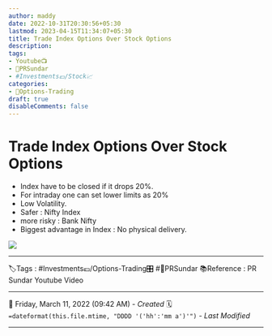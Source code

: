 ```yaml
---
author: maddy
date: 2022-10-31T20:30:56+05:30
lastmod: 2023-04-15T11:34:07+05:30
title: Trade Index Options Over Stock Options
description: 
tags:
- Youtube📺
- 🧔PRSundar 
- #Investments💷/Stock📈 
categories: 
- 🤹Options-Trading
draft: true
disableComments: false
---
```

# Trade Index Options Over Stock Options
- Index have to be closed if it drops 20%.
- For intraday one can set lower limits as 20%
- Low Volatility. 
- Safer : Nifty Index
- more risky : Bank Nifty 
- Biggest advantage in Index : No physical delivery.

![](https://i.imgur.com/8BvO0Rw.png)


---
🏷️Tags : #Investments💷/Options-Trading🎛️ #🧔PRSundar 
📚Reference : PR Sundar Youtube Video

---
📅   Friday, March 11, 2022  (09:42 AM) - *Created*
🗓️ `=dateformat(this.file.mtime, "DDDD '('hh':'mm a')'")` - *Last Modified* 

---

